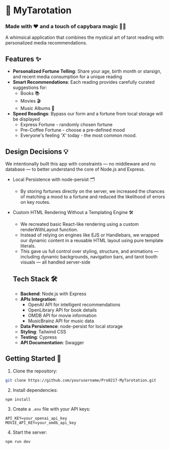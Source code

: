   # 🔮 MyTarotation
  ### Made with ❤️ and a touch of capybara magic 🦫✨

  A whimsical application that combines the mystical art of tarot reading with personalized media recommendations.

  ## Features ✨

  - **Personalized Fortune Telling**: Share your age, birth month or starsign, and recent media consumption for a unique reading
  - **Smart Recommendations**: Each reading provides carefully curated suggestions for:
    -  Books 📚
    -  Movies 🎬 
    -  Music Albums 🎵
  - **Speed Readings**: Bypass our form and a fortune from local storage will be displayed
    - Express Fortune - randomly chosen fortune 
    - Pre-Coffee Fortune - choose a pre-defined mood
    - Everyone's feeling 'X' today - the most common mood.

  ## Design Decisions 💡 

We intentionally built this app with constraints — no middleware and no database — to better understand the core of Node.js and Express.

- Local Persistence with node-persist 🗂️
  - By storing fortunes directly on the server, we increased the chances of matching a mood to a fortune and reduced the likelihood of errors on key routes.

- Custom HTML Rendering Without a Templating Engine 🛠️
  - We recreated basic React-like rendering using a custom renderWithLayout function.
  - Instead of relying on engines like EJS or Handlebars, we wrapped our dynamic content in a reusable HTML layout using pure template literals.
  - This gave us full control over styling, structure, and animations — including dynamic backgrounds, navigation bars, and tarot booth visuals — all handled server-side

  ##  Tech Stack 🛠️

  - **Backend**: Node.js with Express
  - **APIs Integration**:
    - OpenAI API for intelligent recommendations
    - OpenLibrary API for book details
    - OMDB API for movie information
    - MusicBrainz API for music data
  - **Data Persistence**: node-persist for local storage
  - **Styling**: Tailwind CSS
  - **Testing**: Cypress
  - **API Documentation**: Swagger

## Getting Started 🚀

1. Clone the repository:
```bash
git clone https://github.com/yourusername/Pro0217-MyTarotation.git
```

2. Install dependencies:
```bash
npm install
```

3. Create a `.env` file with your API keys:
```env
API_KEY=your_openai_api_key
MOVIE_API_KEY=your_omdb_api_key
```

4. Start the server:
```bash
npm run dev
```